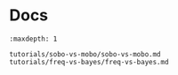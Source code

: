 # Docs

```{nbgallery}
:maxdepth: 1

tutorials/sobo-vs-mobo/sobo-vs-mobo.md
tutorials/freq-vs-bayes/freq-vs-bayes.md
```
